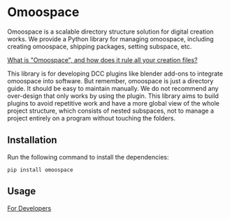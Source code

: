 # Omoospace

Omoospace is a scalable directory structure solution for digital creation works. We provide a Python library for managing omoospace, including creating omoospace, shipping packages, setting subspace, etc.

[What is "Omoospace", and how does it rule all your creation files?](omoospace.md)

This library is for developing DCC plugins like blender add-ons to integrate omoospace into software. But remember, omoospace is just a directory guide. It should be easy to maintain manually. We do not recommend any over-design that only works by using the plugin. This library aims to build plugins to avoid repetitive work and have a more global view of the whole project structure, which consists of nested subspaces, not to manage a project entirely on a program without touching the folders.

## Installation

Run the following command to install the dependencies:

```shell
pip install omoospace
```

## Usage

[For Developers](developers.md)